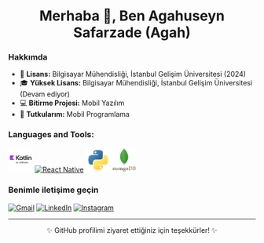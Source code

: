 <h1 align="center">Merhaba 👋, Ben Agahuseyn Safarzade (Agah)</h1>


<h3 align="left">Hakkımda</h3>
<ul align="left">
  <li>🌱 <strong>Lisans:</strong> Bilgisayar Mühendisliği, İstanbul Gelişim Üniversitesi (2024)</li>
  <li>🎓 <strong>Yüksek Lisans:</strong> Bilgisayar Mühendisliği, İstanbul Gelişim Üniversitesi (Devam ediyor)</li>
  <li>💻 <strong>Bitirme Projesi:</strong> Mobil Yazılım</li>
  <li>📱 <strong>Tutkularım:</strong> Mobil Programlama</li>
</ul>

<h3 align="left">Languages and Tools:</h3>
<p align="left">
  <a href="https://kotlinlang.org/" target="_blank" rel="noreferrer"> <img src="https://raw.githubusercontent.com/devicons/devicon/master/icons/kotlin/kotlin-original-wordmark.svg" alt="Kotlin" width="50" height="50"/></a> 
  <a href="https://reactnative.dev/" target="_blank" rel="noreferrer"> <img src="https://reactnative.dev/img/header_logo.svg" alt="React Native" width="50" height="50"/></a>
  <a href="https://www.python.org/" target="_blank" rel="noreferrer"> <img src="https://raw.githubusercontent.com/devicons/devicon/master/icons/python/python-original.svg" alt="Python" width="50" height="50"/></a>
  <a href="https://www.mongodb.com/" target="_blank" rel="noreferrer"> <img src="https://raw.githubusercontent.com/devicons/devicon/master/icons/mongodb/mongodb-original-wordmark.svg" alt="MongoDB" width="50" height="50"/></a> 
</p>



<h3 align="left">Benimle iletişime geçin</h3>
<p align="left">
 <a href="mailto:agahuseyn.contact@gmail.com" target="blank">
    <img align="center" src="https://ssl.gstatic.com/ui/v1/icons/mail/rfr/gmail.ico" alt="Gmail" height="60" width="50" /></a>
  <a href="https://www.linkedin.com/in/agahuseyn-safarzade" target="blank"><img align="center" src="https://raw.githubusercontent.com/rahuldkjain/github-profile-readme-generator/master/src/images/icons/Social/linked-in-alt.svg" alt="LinkedIn" height="45" width="50" /></a>
  <a href="https://www.instagram.com/agah.safarzd" target="blank"><img align="center" src="https://raw.githubusercontent.com/rahuldkjain/github-profile-readme-generator/master/src/images/icons/Social/instagram.svg" alt="Instagram" height="50" width="50" /></a>
</p>

---

<p align="center">✨ GitHub profilimi ziyaret ettiğiniz için teşekkürler! ✨</p>
